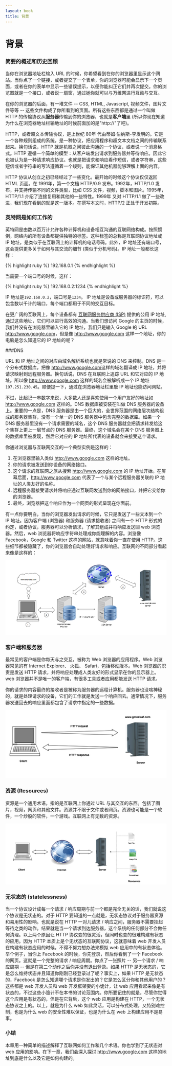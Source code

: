 ```yaml
---
layout: book
title: 背景
---
```


# 背景

### 简要的概述和历史回顾

当你在浏览器地址栏输入 URL 的时候，你希望看到在你的浏览器里显示这个网站。当你点了一个链接，或者提交了一个表单，你的浏览器可能会显示下一个页面，或者在你的表单中显示一些错误提示，以便你能纠正它们并再次提交。你的浏览器就是一个接口，或者说一扇窗，通过她你就可以与万维网进行互动与交互。

在你的浏览器的后面，有一堆文件 -- CSS, HTML, Javascript, 视频文件，图片文件等等 -- 这些文件构成了你所看到的页面。所有这些东西都是通过一个叫做 HTTP 的传输协议从**服务器**传输到你的浏览器，也就是**客户端**里 (所以你现在知道为什么在浏览器地址栏输地址的时候前面加的是"http://"了吧)。

HTTP，或者超文本传输协议，是上世纪 80年 代由蒂姆·伯纳斯-李发明的。它是一个各种规则组成的系统，是一种协议，把应用程序和超文本文档之间的传输联系起来。换句话说，HTTP 就是机器之间彼此沟通的一个协议，或者说一个消息格式。HTTP 遵循一个简单的模型：从客户端发出请求到服务器并等待响应。因此它也被认为是一种请求响应协议。也就是把请求和响应看作短信，或者字符串，这些短信或者字符串的写法遵循着一个规则，能保证其他机器能够理解上面的内容。

HTTP 协议从创立之初已经经过了一些变化。最开始的时候这个协议仅仅返回 HTML 页面。在 1991年，第一个文档 HTTP/0.9 发布。1992年，HTTP/1.0 发布，并支持传输不同的文件类型，比如 CSS 文件，视频，脚本和图片。1995年，HTTP/1.1 介绍了连接复用和其他的一些特性。1999年 又对 HTTP/1.1 做了一些改进，我们现在看到的就是这一版本。在撰写本文时，HTTP/2 正处于开发初期。

### 英特网是如何工作的

英特网是由数以百万计允许各种计算机和设备相互沟通的互联网络构成。按照惯例，网络内的所有设备都提供独特的标签。这种标签的总称是互联网协议地址或 IP 地址，是类似于在互联网上的计算机的电话号码。此外，IP 地址还有端口号，这会提供更多关于如何与其交流的细节 (类似于分机号码)。IP 地址一般都长这样：

{% highlight ruby %}
192.168.0.1
{% endhighlight %}

当需要一个端口号的时候，这样：

{% highlight ruby %}
192.168.0.2:1234
{% endhighlight %}

IP 地址是`192.168.0.2`，端口号是`1234`。
IP 地址是设备或服务器的标识符，可以包含数以千计的端口，每个端口都用于不同的交互目标。

在更广阔的互联网上，每个设备都有 [互联网服务供应商 (ISP)](http://en.wikipedia.org/wiki/Internet_service_provider) 提供的公用 IP 地址, 通过这些地址，它们可以进行高效的沟通。当我们想访问 Google 的主页的时候，我们并没有在浏览器里输入它的 IP 地址，我们只是输入 Google 的 URL <http://www.google.com>，但是像 <http://www.google.com> 这样一个地址，你的电脑是怎么知道它的 IP 地址的呢？

###DNS

URL 和 IP 地址之间的对应由域名解析系统也就是常说的 DNS 来控制。DNS 是一个分布式数据库，把像 <http://www.google.com>这样的域名翻译成 IP 地址，并将请求映射到远程服务器。换句话说，DNS 在互联网上追踪 URL 和它对应的 IP 地址。所以像 <http://www.google.com> 这样的域名会被解析成一个 IP 地址 `197.251.230.45`。顺便提一下，通过在浏览器地址栏里敲 IP 地址也能访问网站。

不过，比起记一串数字来说，大多数人还是喜欢使用一个用户友好的地址如 <http://www.google.com> 这样的。DNS 数据库被安装在叫做 DNS 服务器的设备上。重要的一点是，DNS 服务器是由一个巨大的，全世界范围的网络层次结构组成的服务器集群，没有一个单一的 DNS 服务器中包含完整的数据库。如果一个 DNS 服务器里没有一个请求需要的域名，这个 DNS 服务器就会把请求转发给这个集群上更上一层节点的 DNS 服务器。最终，这个域名会在某个 DNS 服务器上的数据库里被发现，然后它对应的 IP 地址所代表的设备就会来接受这个请求。

你通过浏览器与互联网交互的一个典型实例是这样的：

1. 在浏览器里输入类似 <http://www.google.com> 这样的地址。
2. 你的请求被发送到你设备的网络接口。
3. 这个请求的互联网之旅从搜索 <http://www.google.com> 的 IP 地址开始。在屏幕后面，<http://www.google.com> 代表了一个与某个远程服务器关联的 IP 地址的人类友好的名称。
4. 远程服务器接受请求并将响应通过互联网发送到你的网络接口，并把它交给你的浏览器。
5. 最终，浏览器把这个响应作为一个网页的形式呈现在你面前。

有一点你要明白，当你的浏览器发出请求的时候，它只是发送了一些文本到一个 IP 地址。因为客户端 (浏览器) 和服务器 (请求接收者) 之间有一个 HTTP 形式的约定，或者协议，服务器可以分析请求，了解其组成并将响应发送回 web 浏览器。然后，web 浏览器将响应字符串处理成你能理解的内容。浏览像 Facebook，Google 和 Twitter 这样的网站，就意味着你一直在使用 HTTP。这些细节都被隐藏了，你的浏览器会自动处理好请求和响应。互联网的不同部分看起来像是这样的：

![different_parts](../../images/internet.png)

### 客户端和服务器

最常见的客户端是你每天与之交互，被称为 Web 浏览器的应用程序。Web 浏览器常见的有 Internet Explorer、 火狐、 Safari，包括移动版本。Web 浏览器的职责是发送 HTTP 请求，并将响应处理成人类友好的形式显示在你的显示器上。web 浏览器并不是唯一的客户端，有很多工具或者应用都能发送 HTTP 请求。

你的请求的内容最终的接收者是被称为服务器的远程计算机。服务器也没啥神秘的，就是处理请求的设备，它们的工作就是发送一个响应回去。通常情况下，服务器发送回去的响应里面都包含了请求中指定的一些数据。

![client_and_server](../../images/http_client_server.png)

### 资源 (Resources)

资源是一个通用术语，指的是互联网上你通过 URL 与其交互的东西。包括了图片，视频，网页和其他文件。资源并不限于文件或者网页。资源也可能是一个软件，一个炒股的软件，一个游戏。互联网上有无数的资源。

![resources](../../images/resources.png)

### 无状态的 (statelessness)

当一个协议设计成每一个请求 / 响应周期与前一个都是完全无关的话，我们就说这个协议是无状态的。对于 HTTP 要知道的一点就是，无状态协议对于服务器资源和易用性的影响。也就是说在 HTTP 一对儿请求 / 响应之间，服务器不需要挂起等待之类的动作。结果就是当一个请求到达服务器，这个系统的任何部分不会做任何清理。以上两个原因让 HTTP 协议变的很灵活，但同时也变的很难构建有状态的应用。因为 HTTP 本质上是个无状态的互联网协议，这就意味着 web 开发人员在构建有状态应用的时候，不得不努力想办法来模拟 web 应用中的有状态体验。
举个例子，当你上 Facebook 的时候，你先登录，然后你看到了一个 Facebook 的网页。这就是一个完整的请求 / 响应周期。你点了一张照片 -- 另一个请求 / 响应周期 -- 但是在第二个动作之后你并没有退出登录。如果 HTTP 是无状态的，它是怎么维持状态并且知道你刚刚已经登录过了呢？事实上，如果 HTTP 是无状态的，Facebook 是怎么知道哪个请求是你发出的？它是怎么区分你和其他用户的？这些都是 web 开发人员和 web 开发框架耍的小诡计，让 web 应用看起来像是有状态的，不过这些小诡计不在本书的讨论范围内。你所要记住的就是，尽管你觉得这个应用是有状态的，但是在它背后，这个 web 应用是构建在 HTTP，一个无状态协议之上的。以上，就是为什么 web 如此灵活，可以分布式处理，又特别难控制，也是为什么 web 的安全性难以保证，也是为什么在 web 上构建应用不是易事。

### 小结

本章用一种简单的描述解释了互联网如何工作和几个术语。你也学到了无状态对 web 应用的影响。在下一章，我们会深入探讨 <http://www.google.com> 这样的地址到底是什么以及它是如何构建的。
